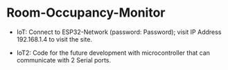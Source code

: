 # Room-Occupancy-Monitor

- IoT: Connect to ESP32-Network (password: Password); visit IP Address 192.168.1.4 to visit the site.

- IoT2: Code for the future development with microcontroller that can communicate with 2 Serial ports.
